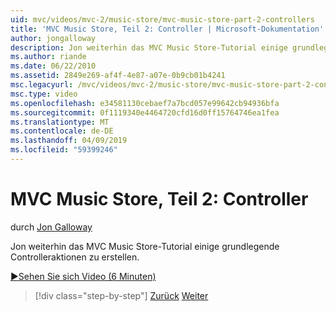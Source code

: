 ```yaml
---
uid: mvc/videos/mvc-2/music-store/mvc-music-store-part-2-controllers
title: 'MVC Music Store, Teil 2: Controller | Microsoft-Dokumentation'
author: jongalloway
description: Jon weiterhin das MVC Music Store-Tutorial einige grundlegende Controlleraktionen zu erstellen.
ms.author: riande
ms.date: 06/22/2010
ms.assetid: 2849e269-af4f-4e87-a07e-0b9cb01b4241
msc.legacyurl: /mvc/videos/mvc-2/music-store/mvc-music-store-part-2-controllers
msc.type: video
ms.openlocfilehash: e34581130cebaef7a7bcd057e99642cb94936bfa
ms.sourcegitcommit: 0f1119340e4464720cfd16d0ff15764746ea1fea
ms.translationtype: MT
ms.contentlocale: de-DE
ms.lasthandoff: 04/09/2019
ms.locfileid: "59399246"
---
```

# <a name="mvc-music-store-part-2-controllers"></a>MVC Music Store, Teil 2: Controller

durch [Jon Galloway](https://github.com/jongalloway)

Jon weiterhin das MVC Music Store-Tutorial einige grundlegende Controlleraktionen zu erstellen.

[&#9654;Sehen Sie sich Video (6 Minuten)](https://channel9.msdn.com/Blogs/ASP-NET-Site-Videos/mvc-music-store-part-2-controllers)

> [!div class="step-by-step"]
> [Zurück](mvc-music-store-part-1-intro-tools-and-project-structure.md)
> [Weiter](mvc-music-store-part-3-views-and-viewmodels.md)
